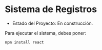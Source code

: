 <h1> Sistema de Registros</h1>

- Estado del Proyecto: En construcción.

Para ejecutar el sistema, debes poner:

```npm install react```
